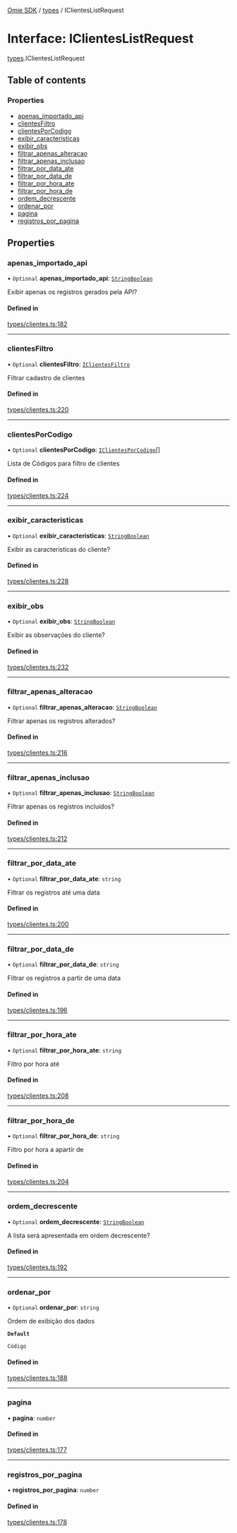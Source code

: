 [Omie SDK](../README.md) / [types](../modules/types.md) / IClientesListRequest

# Interface: IClientesListRequest

[types](../modules/types.md).IClientesListRequest

## Table of contents

### Properties

- [apenas\_importado\_api](types.IClientesListRequest.md#apenas_importado_api)
- [clientesFiltro](types.IClientesListRequest.md#clientesfiltro)
- [clientesPorCodigo](types.IClientesListRequest.md#clientesporcodigo)
- [exibir\_caracteristicas](types.IClientesListRequest.md#exibir_caracteristicas)
- [exibir\_obs](types.IClientesListRequest.md#exibir_obs)
- [filtrar\_apenas\_alteracao](types.IClientesListRequest.md#filtrar_apenas_alteracao)
- [filtrar\_apenas\_inclusao](types.IClientesListRequest.md#filtrar_apenas_inclusao)
- [filtrar\_por\_data\_ate](types.IClientesListRequest.md#filtrar_por_data_ate)
- [filtrar\_por\_data\_de](types.IClientesListRequest.md#filtrar_por_data_de)
- [filtrar\_por\_hora\_ate](types.IClientesListRequest.md#filtrar_por_hora_ate)
- [filtrar\_por\_hora\_de](types.IClientesListRequest.md#filtrar_por_hora_de)
- [ordem\_decrescente](types.IClientesListRequest.md#ordem_decrescente)
- [ordenar\_por](types.IClientesListRequest.md#ordenar_por)
- [pagina](types.IClientesListRequest.md#pagina)
- [registros\_por\_pagina](types.IClientesListRequest.md#registros_por_pagina)

## Properties

### apenas\_importado\_api

• `Optional` **apenas\_importado\_api**: [`StringBoolean`](../modules/types.md#stringboolean)

Exibir apenas os registros gerados pela API?

#### Defined in

[types/clientes.ts:182](https://github.com/lucas-bogos/omie-sdk/blob/f0ca102/src/types/clientes.ts#L182)

___

### clientesFiltro

• `Optional` **clientesFiltro**: [`IClientesFiltro`](types.IClientesFiltro.md)

Filtrar cadastro de clientes

#### Defined in

[types/clientes.ts:220](https://github.com/lucas-bogos/omie-sdk/blob/f0ca102/src/types/clientes.ts#L220)

___

### clientesPorCodigo

• `Optional` **clientesPorCodigo**: [`IClientesPorCodigo`](types.IClientesPorCodigo.md)[]

Lista de Códigos para filtro de clientes

#### Defined in

[types/clientes.ts:224](https://github.com/lucas-bogos/omie-sdk/blob/f0ca102/src/types/clientes.ts#L224)

___

### exibir\_caracteristicas

• `Optional` **exibir\_caracteristicas**: [`StringBoolean`](../modules/types.md#stringboolean)

Exibir as caracteristicas do cliente?

#### Defined in

[types/clientes.ts:228](https://github.com/lucas-bogos/omie-sdk/blob/f0ca102/src/types/clientes.ts#L228)

___

### exibir\_obs

• `Optional` **exibir\_obs**: [`StringBoolean`](../modules/types.md#stringboolean)

Exibir as observações do cliente?

#### Defined in

[types/clientes.ts:232](https://github.com/lucas-bogos/omie-sdk/blob/f0ca102/src/types/clientes.ts#L232)

___

### filtrar\_apenas\_alteracao

• `Optional` **filtrar\_apenas\_alteracao**: [`StringBoolean`](../modules/types.md#stringboolean)

Filtrar apenas os registros alterados?

#### Defined in

[types/clientes.ts:216](https://github.com/lucas-bogos/omie-sdk/blob/f0ca102/src/types/clientes.ts#L216)

___

### filtrar\_apenas\_inclusao

• `Optional` **filtrar\_apenas\_inclusao**: [`StringBoolean`](../modules/types.md#stringboolean)

Filtrar apenas os registros incluídos?

#### Defined in

[types/clientes.ts:212](https://github.com/lucas-bogos/omie-sdk/blob/f0ca102/src/types/clientes.ts#L212)

___

### filtrar\_por\_data\_ate

• `Optional` **filtrar\_por\_data\_ate**: `string`

Filtrar os registros até uma data

#### Defined in

[types/clientes.ts:200](https://github.com/lucas-bogos/omie-sdk/blob/f0ca102/src/types/clientes.ts#L200)

___

### filtrar\_por\_data\_de

• `Optional` **filtrar\_por\_data\_de**: `string`

Filtrar os registros a partir de uma data

#### Defined in

[types/clientes.ts:196](https://github.com/lucas-bogos/omie-sdk/blob/f0ca102/src/types/clientes.ts#L196)

___

### filtrar\_por\_hora\_ate

• `Optional` **filtrar\_por\_hora\_ate**: `string`

Filtro por hora até

#### Defined in

[types/clientes.ts:208](https://github.com/lucas-bogos/omie-sdk/blob/f0ca102/src/types/clientes.ts#L208)

___

### filtrar\_por\_hora\_de

• `Optional` **filtrar\_por\_hora\_de**: `string`

Filtro por hora a apartir de

#### Defined in

[types/clientes.ts:204](https://github.com/lucas-bogos/omie-sdk/blob/f0ca102/src/types/clientes.ts#L204)

___

### ordem\_decrescente

• `Optional` **ordem\_decrescente**: [`StringBoolean`](../modules/types.md#stringboolean)

A lista será apresentada em ordem decrescente?

#### Defined in

[types/clientes.ts:192](https://github.com/lucas-bogos/omie-sdk/blob/f0ca102/src/types/clientes.ts#L192)

___

### ordenar\_por

• `Optional` **ordenar\_por**: `string`

Ordem de exibição dos dados

**`Default`**

`Código`

#### Defined in

[types/clientes.ts:188](https://github.com/lucas-bogos/omie-sdk/blob/f0ca102/src/types/clientes.ts#L188)

___

### pagina

• **pagina**: `number`

#### Defined in

[types/clientes.ts:177](https://github.com/lucas-bogos/omie-sdk/blob/f0ca102/src/types/clientes.ts#L177)

___

### registros\_por\_pagina

• **registros\_por\_pagina**: `number`

#### Defined in

[types/clientes.ts:178](https://github.com/lucas-bogos/omie-sdk/blob/f0ca102/src/types/clientes.ts#L178)
